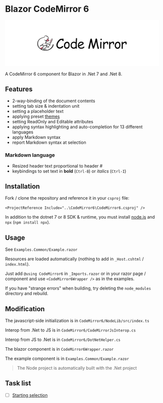 # Blazor CodeMirror 6

![codemirror.svg](codemirror.svg)

A CodeMirror 6 component for Blazor in .Net 7 and .Net 8.

## Features

- 2-way-binding of the document contents
- setting tab size & indentation unit
- setting a placeholder text
- applying preset [themes](https://github.com/vadimdemedes/thememirror)
- setting ReadOnly and Editable attributes
- applying syntax highlighting and auto-completion for 13 different languages
- apply Markdown syntax
- report Markdown syntax at selection

### Markdown language

- Resized header text proportional to header #
- keybindings to set text in **bold** (`Ctrl-B`) or *italics* (`Ctrl-I`)

## Installation

Fork / clone the repository and reference it in your `csproj` file:

`<ProjectReference Include="..\CodeMirror6\CodeMirror6.csproj" />`

In addition to the dotnet 7 or 8 SDK & runtime, you must install [node.js](https://nodejs.org/) and `npx` (`npm install npx`).

## Usage

See `Examples.Common/Example.razor`

Resources are loaded automatically (nothing to add in `_Host.cshtml` / `index.html`).

Just add `@using CodeMirror6` in `_Imports.razor` or in your razor page / component and use `<CodeMirror6Wrapper />` as in the examples.

If you have "strange errors" when building, try deleting the `node_modules` directory and rebuild.

## Modification

The javascript-side initialization is in `CodeMirror6/NodeLib/src/index.ts`

Interop from .Net to JS is in `CodeMirror6/CodeMirrorJsInterop.cs`

Interop from JS to .Net is in `CodeMirror6/DotNetHelper.cs`

The blazor component is in `CodeMirror6Wrapper.razor`

The example component is in `Examples.Common/Example.razor`

> The Node project is automatically built with the .Net project

## Task list

- [ ] [Starting selection](https://codemirror.net/docs/ref/#state.EditorStateConfig.selection)

